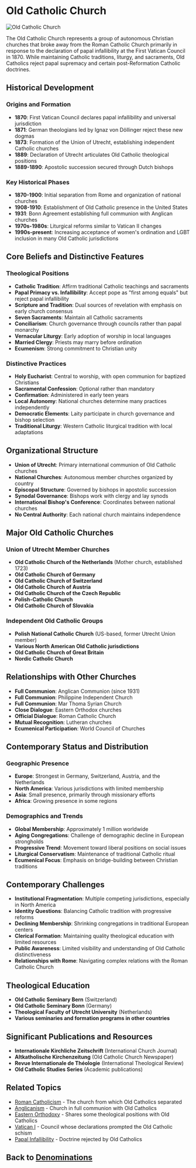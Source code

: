 # Old Catholic Church

![Old Catholic Church](../images/old_catholic_church.jpg)

The Old Catholic Church represents a group of autonomous Christian churches that broke away from the Roman Catholic Church primarily in response to the declaration of papal infallibility at the First Vatican Council in 1870. While maintaining Catholic traditions, liturgy, and sacraments, Old Catholics reject papal supremacy and certain post-Reformation Catholic doctrines.

## Historical Development

### Origins and Formation

- **1870**: First Vatican Council declares papal infallibility and universal jurisdiction
- **1871**: German theologians led by Ignaz von Döllinger reject these new dogmas
- **1873**: Formation of the Union of Utrecht, establishing independent Catholic churches
- **1889**: Declaration of Utrecht articulates Old Catholic theological positions
- **1889-1890**: Apostolic succession secured through Dutch bishops

### Key Historical Phases

- **1870-1900**: Initial separation from Rome and organization of national churches
- **1908-1910**: Establishment of Old Catholic presence in the United States
- **1931**: Bonn Agreement establishing full communion with Anglican churches
- **1970s-1980s**: Liturgical reforms similar to Vatican II changes
- **1990s-present**: Increasing acceptance of women's ordination and LGBT inclusion in many Old Catholic jurisdictions

## Core Beliefs and Distinctive Features

### Theological Positions

- **Catholic Tradition**: Affirm traditional Catholic teachings and sacraments
- **Papal Primacy vs. Infallibility**: Accept pope as "first among equals" but reject papal infallibility
- **Scripture and Tradition**: Dual sources of revelation with emphasis on early church consensus
- **Seven Sacraments**: Maintain all Catholic sacraments
- **Conciliarism**: Church governance through councils rather than papal monarchy
- **Vernacular Liturgy**: Early adoption of worship in local languages
- **Married Clergy**: Priests may marry before ordination
- **Ecumenism**: Strong commitment to Christian unity

### Distinctive Practices

- **Holy Eucharist**: Central to worship, with open communion for baptized Christians
- **Sacramental Confession**: Optional rather than mandatory
- **Confirmation**: Administered in early teen years
- **Local Autonomy**: National churches determine many practices independently
- **Democratic Elements**: Laity participate in church governance and bishop selection
- **Traditional Liturgy**: Western Catholic liturgical tradition with local adaptations

## Organizational Structure

- **Union of Utrecht**: Primary international communion of Old Catholic churches
- **National Churches**: Autonomous member churches organized by country
- **Episcopal Structure**: Governed by bishops in apostolic succession
- **Synodal Governance**: Bishops work with clergy and lay synods
- **International Bishop's Conference**: Coordinates between national churches
- **No Central Authority**: Each national church maintains independence

## Major Old Catholic Churches

### Union of Utrecht Member Churches

- **Old Catholic Church of the Netherlands** (Mother church, established 1723)
- **Old Catholic Church of Germany**
- **Old Catholic Church of Switzerland**
- **Old Catholic Church of Austria**
- **Old Catholic Church of the Czech Republic**
- **Polish-Catholic Church**
- **Old Catholic Church of Slovakia**

### Independent Old Catholic Groups

- **Polish National Catholic Church** (US-based, former Utrecht Union member)
- **Various North American Old Catholic jurisdictions**
- **Old Catholic Church of Great Britain**
- **Nordic Catholic Church**

## Relationships with Other Churches

- **Full Communion**: Anglican Communion (since 1931)
- **Full Communion**: Philippine Independent Church
- **Full Communion**: Mar Thoma Syrian Church
- **Close Dialogue**: Eastern Orthodox churches
- **Official Dialogue**: Roman Catholic Church
- **Mutual Recognition**: Lutheran churches
- **Ecumenical Participation**: World Council of Churches

## Contemporary Status and Distribution

### Geographic Presence

- **Europe**: Strongest in Germany, Switzerland, Austria, and the Netherlands
- **North America**: Various jurisdictions with limited membership
- **Asia**: Small presence, primarily through missionary efforts
- **Africa**: Growing presence in some regions

### Demographics and Trends

- **Global Membership**: Approximately 1 million worldwide
- **Aging Congregations**: Challenge of demographic decline in European strongholds
- **Progressive Trend**: Movement toward liberal positions on social issues
- **Liturgical Conservatism**: Maintenance of traditional Catholic ritual
- **Ecumenical Focus**: Emphasis on bridge-building between Christian traditions

## Contemporary Challenges

- **Institutional Fragmentation**: Multiple competing jurisdictions, especially in North America
- **Identity Questions**: Balancing Catholic tradition with progressive reforms
- **Declining Membership**: Shrinking congregations in traditional European centers
- **Clerical Formation**: Maintaining quality theological education with limited resources
- **Public Awareness**: Limited visibility and understanding of Old Catholic distinctiveness
- **Relationships with Rome**: Navigating complex relations with the Roman Catholic Church

## Theological Education

- **Old Catholic Seminary Bern** (Switzerland)
- **Old Catholic Seminary Bonn** (Germany)
- **Theological Faculty of Utrecht University** (Netherlands)
- **Various seminaries and formation programs in other countries**

## Significant Publications and Resources

- **Internationale Kirchliche Zeitschrift** (International Church Journal)
- **Altkatholische Kirchenzeitung** (Old Catholic Church Newspaper)
- **Revue Internationale de Théologie** (International Theological Review)
- **Old Catholic Studies Series** (Academic publications)

## Related Topics

- [Roman Catholicism](./roman_catholicism.md) - The church from which Old Catholics separated
- [Anglicanism](./anglicanism.md) - Church in full communion with Old Catholics
- [Eastern Orthodoxy](./eastern_orthodoxy.md) - Shares some theological positions with Old Catholics
- [Vatican I](../history/vatican_i.md) - Council whose declarations prompted the Old Catholic schism
- [Papal Infallibility](../beliefs/papal_infallibility.md) - Doctrine rejected by Old Catholics

## Back to [Denominations](./README.md)
